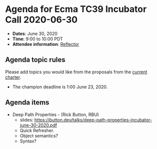 # Agenda for Ecma TC39 Incubator Call 2020-06-30

- **Dates**: June 30, 2020
- **Time**: 9:00 to 10:00 PDT
- **Attendee information**: [Reflector](https://github.com/tc39/Reflector/issues/304)

## Agenda topic rules

Please add topics you would like from the proposals from the [current charter](https://github.com/tc39/incubator-agendas/issues/5).

- The champion deadline is 1:00 June 23, 2020.

## Agenda items

* Deep Path Properties - (Rick Button, RBU)
  * slides: https://button.dev/talks/deep-path-properties-incubator-june-30-2020.pdf
  * Quick Refresher.
  * Object semantics?
  * Syntax?

